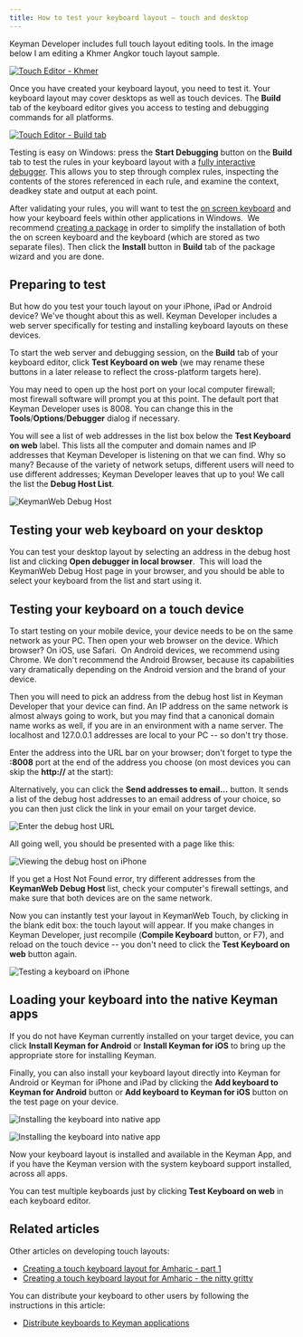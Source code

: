 ```yaml
---
title: How to test your keyboard layout — touch and desktop
---
```


Keyman Developer includes full touch layout editing tools. In the image
below I am editing a Khmer Angkor touch layout sample.

[![Touch Editor -
Khmer](../../../images/testing/touch-editor-khmer-800wi.png "Touch Editor - Khmer")](../../../images/testing/touch-editor-khmer.png)

Once you have created your keyboard layout, you need to test it. Your
keyboard layout may cover desktops as well as touch devices. The
**Build** tab of the keyboard editor gives you access to testing and
debugging commands for all platforms.

[![Touch Editor - Build
tab](../../../images/testing/touch-editor-build-800wi.png "Touch Editor - Build tab")](../../../images/testing/touch-editor-build.png)

Testing is easy on Windows: press the **Start Debugging** button on the
**Build** tab to test the rules in your keyboard layout with a [fully
interactive debugger](../../context/debug). This allows you to step
through complex rules, inspecting the contents of the stores referenced
in each rule, and examine the context, deadkey state and output at each
point.

After validating your rules, you will want to test the [on screen
keyboard](../../context/keyboard-editor#toc-on-screen-tab) and how your
keyboard feels within other applications in Windows.  We recommend
[creating a package](../distribute/tutorial) in order to simplify the
installation of both the on screen keyboard and the keyboard (which are
stored as two separate files). Then click the **Install** button in
**Build** tab of the package wizard and you are done.

## Preparing to test

But how do you test your touch layout on your iPhone, iPad or Android
device? We've thought about this as well. Keyman Developer includes a
web server specifically for testing and installing keyboard layouts on
these devices.

To start the web server and debugging session, on the **Build** tab of
your keyboard editor, click **Test Keyboard on web** (we may rename
these buttons in a later release to reflect the cross-platform targets
here).

You may need to open up the host port on your local computer firewall;
most firewall software will prompt you at this point. The default port
that Keyman Developer uses is 8008. You can change this in the
**Tools**/**Options**/**Debugger** dialog if necessary.

You will see a list of web addresses in the list box below the **Test
Keyboard on web** label. This lists all the computer and domain names
and IP addresses that Keyman Developer is listening on that we can find.
Why so many? Because of the variety of network setups, different users
will need to use different addresses; Keyman Developer leaves that up to
you! We call the list the **Debug Host List**.

![KeymanWeb Debug
Host](../../../images/testing/startdebugging-kd10.png "KeymanWeb Debug Host")

## Testing your web keyboard on your desktop

You can test your desktop layout by selecting an address in the debug
host list and clicking **Open debugger in local browser**.  This will
load the KeymanWeb Debug Host page in your browser, and you should be
able to select your keyboard from the list and start using it.

## Testing your keyboard on a touch device

To start testing on your mobile device, your device needs to be on the
same network as your PC. Then open your web browser on the device. Which
browser? On iOS, use Safari.  On Android devices, we recommend using
Chrome. We don't recommend the Android Browser, because its capabilities
vary dramatically depending on the Android version and the brand of your
device.

Then you will need to pick an address from the debug host list in Keyman
Developer that your device can find. An IP address on the same network
is almost always going to work, but you may find that a canonical domain
name works as well, if you are in an environment with a name server. The
localhost and 127.0.0.1 addresses are local to your PC -- so don't try
those.

Enter the address into the URL bar on your browser; don't forget to type
the **:8008** port at the end of the address you choose (on most devices
you can skip the **http://** at the start):

Alternatively, you can click the **Send addresses to email...** button.
It sends a list of the debug host addresses to an email address of your
choice, so you can then just click the link in your email on your target
device.

![Enter the debug host
URL](../../../images/testing/frame/android-enter-debug-host.png "Enter the debug host URL")

All going well, you should be presented with a page like this:

![Viewing the debug host on
iPhone](../../../images/testing/frame/android-debug-host.png "Viewing the debug host on iPhone")

If you get a Host Not Found error, try different addresses from the
**KeymanWeb Debug Host** list, check your computer's firewall settings,
and make sure that both devices are on the same network.

Now you can instantly test your layout in KeymanWeb Touch, by clicking
in the blank edit box: the touch layout will appear. If you make changes
in Keyman Developer, just recompile (**Compile Keyboard** button, or
F7), and reload on the touch device -- you don't need to click the
**Test Keyboard on web** button again.

![Testing a keyboard on
iPhone](../../../images/testing/frame/android-debug-keyboard.png "Testing a keyboard on iPhone")

## Loading your keyboard into the native Keyman apps

If you do not have Keyman currently installed on your target device, you
can click **Install Keyman for Android** or **Install Keyman for iOS**
to bring up the appropriate store for installing Keyman.

Finally, you can also install your keyboard layout directly into Keyman
for Android or Keyman for iPhone and iPad by clicking the **Add keyboard
to Keyman for Android** button or **Add keyboard to Keyman for iOS**
button on the test page on your device.

![Installing the keyboard into native
app](../../../images/testing/frame/installing-native-keyboard-1.png "Installing the keyboard into native app")

![Installing the keyboard into native
app](../../../images/testing/frame/installing-native-keyboard-2.png "Installing the keyboard into native app")

Now your keyboard layout is installed and available in the Keyman App,
and if you have the Keyman version with the system keyboard support
installed, across all apps.

You can test multiple keyboards just by clicking **Test Keyboard on
web** in each keyboard editor.

## Related articles

Other articles on developing touch layouts:

-   [Creating a touch keyboard layout for Amharic - part
    1](../develop/creating-a-touch-keyboard-layout-for-amharic)
-   [Creating a touch keyboard layout for Amharic - the nitty
    gritty](../develop/creating-a-touch-keyboard-layout-for-amharic-the-nitty-gritty)

You can distribute your keyboard to other users by following the
instructions in this article:

-   [Distribute keyboards to Keyman
    applications](../distribute/packages)
